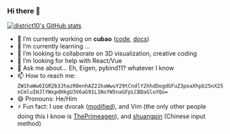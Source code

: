### Hi there 👋

<!--
**district10/district10** is a ✨ _special_ ✨ repository because its `README.md` (this file) appears on your GitHub profile.

Here are some ideas to get you started:


-->

[![district10's GitHub stats](https://github-readme-stats.vercel.app/api?username=district10)](https://github.com/anuraghazra/github-readme-stats)

- 🔭 I’m currently working on **cubao** ([code](https://github.com/cubao), [docs](https://cubao.readthedocs.io))
- 🌱 I’m currently learning ...
- 👯 I’m looking to collaborate on 3D visualization, creative coding
- 🤔 I’m looking for help with React/Vue
- 💬 Ask me about... Eh, Eigen, pybind11? whatever I know
- 📫 How to reach me: `ZW1haWw6IGR2b3JhazR0enhAZ21haWwuY29tCndlY2hhdDogdGFuZ3poaXhpb25nX25nCmluIHJlYWxpdHkgU3V6aG91L1NoYW5naGFpLCBDaGluYQo=`
- 😄 Pronouns: He/Him
- ⚡ Fun fact: I use dvorak ([modified](https://github.com/district10/neo_keyboard_layout)), and Vim (the only other people doing this I know is [ThePrimeagen](https://www.youtube.com/channel/UC8ENHE5xdFSwx71u3fDH5Xw)), and [shuangpin](https://github.com/district10/shuangpin-heatmap) (Chinese input method)



